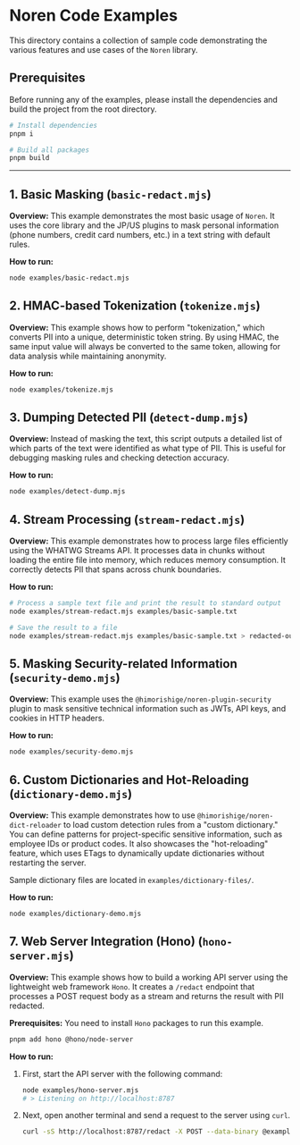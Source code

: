 # Noren Code Examples

This directory contains a collection of sample code demonstrating the various features and use cases of the `Noren` library.

## Prerequisites

Before running any of the examples, please install the dependencies and build the project from the root directory.

```sh
# Install dependencies
pnpm i

# Build all packages
pnpm build
```

---

## 1. Basic Masking (`basic-redact.mjs`)

**Overview:**
This example demonstrates the most basic usage of `Noren`. It uses the core library and the JP/US plugins to mask personal information (phone numbers, credit card numbers, etc.) in a text string with default rules.

**How to run:**
```sh
node examples/basic-redact.mjs
```

## 2. HMAC-based Tokenization (`tokenize.mjs`)

**Overview:**
This example shows how to perform "tokenization," which converts PII into a unique, deterministic token string. By using HMAC, the same input value will always be converted to the same token, allowing for data analysis while maintaining anonymity.

**How to run:**
```sh
node examples/tokenize.mjs
```

## 3. Dumping Detected PII (`detect-dump.mjs`)

**Overview:**
Instead of masking the text, this script outputs a detailed list of which parts of the text were identified as what type of PII. This is useful for debugging masking rules and checking detection accuracy.

**How to run:**
```sh
node examples/detect-dump.mjs
```

## 4. Stream Processing (`stream-redact.mjs`)

**Overview:**
This example demonstrates how to process large files efficiently using the WHATWG Streams API. It processes data in chunks without loading the entire file into memory, which reduces memory consumption. It correctly detects PII that spans across chunk boundaries.

**How to run:**
```sh
# Process a sample text file and print the result to standard output
node examples/stream-redact.mjs examples/basic-sample.txt

# Save the result to a file
node examples/stream-redact.mjs examples/basic-sample.txt > redacted-output.txt
```

## 5. Masking Security-related Information (`security-demo.mjs`)

**Overview:**
This example uses the `@himorishige/noren-plugin-security` plugin to mask sensitive technical information such as JWTs, API keys, and cookies in HTTP headers.

**How to run:**
```sh
node examples/security-demo.mjs
```

## 6. Custom Dictionaries and Hot-Reloading (`dictionary-demo.mjs`)

**Overview:**
This example demonstrates how to use `@himorishige/noren-dict-reloader` to load custom detection rules from a "custom dictionary." You can define patterns for project-specific sensitive information, such as employee IDs or product codes. It also showcases the "hot-reloading" feature, which uses ETags to dynamically update dictionaries without restarting the server.

Sample dictionary files are located in `examples/dictionary-files/`.

**How to run:**
```sh
node examples/dictionary-demo.mjs
```

## 7. Web Server Integration (Hono) (`hono-server.mjs`)

**Overview:**
This example shows how to build a working API server using the lightweight web framework `Hono`. It creates a `/redact` endpoint that processes a POST request body as a stream and returns the result with PII redacted.

**Prerequisites:**
You need to install `Hono` packages to run this example.
```sh
pnpm add hono @hono/node-server
```

**How to run:**
1.  First, start the API server with the following command:
    ```sh
    node examples/hono-server.mjs
    # > Listening on http://localhost:8787
    ```
2.  Next, open another terminal and send a request to the server using `curl`.
    ```sh
    curl -sS http://localhost:8787/redact -X POST --data-binary @examples/basic-sample.txt
    ```
